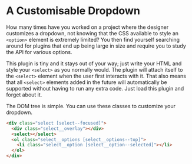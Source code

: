# A Customisable Dropdown

How many times have you worked on a project where the designer customizes a dropdown, not knowing that the CSS available to style an `<option>` element is extremely limited? You then find yourself searching around for plugins that end up being large in size and require you to study the API for various options.

This plugin is tiny and it stays out of your way; just write your HTML and style your `<select>` as you normally would. The plugin will attach itself to the `<select>` element when the user first interacts with it. That also means that all `<select>` elements added in the future will automatically be supported without having to run any extra code. Just load this plugin and forget about it.

The DOM tree is simple. You can use these classes to customize your dropdown.

```html
<div class="select [select--focused]">
  <div class="select__overlay"></div>
  <select></select>
  <ol class="select__options [select__options--top]">
    <li class="select__option [select__option--selected]"></li>
  </ol>
</div>
```
